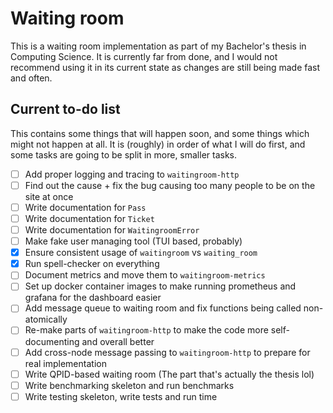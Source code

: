 # Waiting room

This is a waiting room implementation as part of my Bachelor's thesis in Computing Science. It is currently far from done, and I would not recommend using it in its current state as changes are still being made fast and often.

## Current to-do list
This contains some things that will happen soon, and some things which might not happen at all. It is (roughly) in order of what I will do first, and some tasks are going to be split in more, smaller tasks.
- [ ] Add proper logging and tracing to `waitingroom-http`
- [ ] Find out the cause + fix the bug causing too many people to be on the site at once
- [ ] Write documentation for `Pass`
- [ ] Write documentation for `Ticket`
- [ ] Write documentation for `WaitingroomError`
- [ ] Make fake user managing tool (TUI based, probably)
- [x] Ensure consistent usage of `waitingroom` vs `waiting_room`
- [x] Run spell-checker on everything
- [ ] Document metrics and move them to `waitingroom-metrics`
- [ ] Set up docker container images to make running prometheus and grafana for the dashboard easier
- [ ] Add message queue to waiting room and fix functions being called non-atomically
- [ ] Re-make parts of `waitingroom-http` to make the code more self-documenting and overall better
- [ ] Add cross-node message passing to `waitingroom-http` to prepare for real implementation
- [ ] Write QPID-based waiting room (The part that's actually the thesis lol)
- [ ] Write benchmarking skeleton and run benchmarks
- [ ] Write testing skeleton, write tests and run time